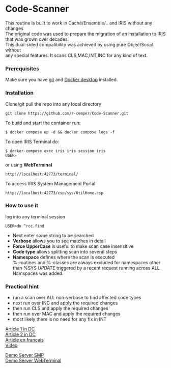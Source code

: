 # Code-Scanner
This routine is built to work in Caché/Ensemble/.. and IRIS without any changes  
The original code was used to prepare the migration of an installation to IRIS   
that was grown over decades.  
This dual-sided compatibility was achieved by using pure ObjectScript without   
any special features. It scans CLS,MAC,INT,INC for any kind of text.
### Prerequisites
Make sure you have [git](https://git-scm.com/book/en/v2/Getting-Started-Installing-Git) and [Docker desktop](https://www.docker.com/products/docker-desktop) installed.
### Installation
Clone/git pull the repo into any local directory
```
git clone https://github.com/r-cemper/Code-Scanner.git
```
To build and start the container run:
```
$ docker compose up -d && docker compose logs -f
```
To open IRIS Terminal do:
```
$ docker-compose exec iris iris session iris
USER>
```
or using **WebTerminal**
```
http://localhost:42773/terminal/
```
To access IRIS System Management Portal
```
http://localhost:42773/csp/sys/UtilHome.csp
```
### How to use it
log into any terminal session
```
USER>do ^rcc.find
```
- Next enter some string to be searched    
- **Verbose** allows you to see matches in detail 
- **Force UpperCase** is useful to make scan case insensitive
- **Code type** allows splitting scan into several steps
- **Namespace** defines where the scan is executed    
  %-routines and %-classes are always excluded for
  namespaces other than %SYS
  *UPDATE*  triggered by a recent request
  running across ALL Namspaces was added.
 

### Practical hint
- run a scan over ALL non-verbose to find affected code types
- next run over INC and apply the required changes
- then run CLS and apply the required changes
- then run over MAC and apply the required changes
- most likely there is no need for any fix in INT 

[Article 1 in DC](https://community.intersystems.com/post/code-scanner)   
[Article 2 in DC](https://community.intersystems.com/post/code-scanner-enhanced)    
[Article en français](https://fr.community.intersystems.com/post/comment-trouver-mon-texte-sp%C3%A9cifique-en-objectscript)   
[Video](https://youtu.be/JpRJzDNp96c)    

[Demo Server SMP](https://code-scanner.demo.community.intersystems.com/csp/sys/UtilHome.csp)   
[Demo Server WebTerminal](https://code-scanner.demo.community.intersystems.com/terminal/)    
